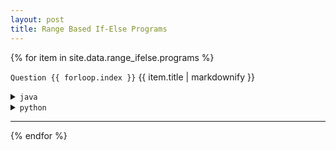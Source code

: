 ```yaml
---
layout: post
title: Range Based If-Else Programs
---
```


{% for item in site.data.range_ifelse.programs %}

<code>Question {{ forloop.index }}</code>
{{ item.title | markdownify }}

<div class="container content">

<!--- java section --->
<details>
    <summary><code>java</code></summary>
    <p>
        {% highlight java %}
        {% if item.code == '' %}
            //{{ site.pending }}
        {% else %}
            {{ item.code }}
        {% endif %}
        {% endhighlight %}
    </p>
</details>

<!--- python section --->
<details>
    <summary><code>python</code></summary>
    <p>
        {% highlight python %}
        {% if item.python == null %}
            #{{ site.pending }}
        {% else %}
            {{ item.python }}
        {% endif %}
        {% endhighlight %}
    </p>
</details>

</div>
<hr>

{% endfor %}
